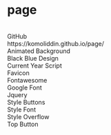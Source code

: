 # page
<br>
GitHub
<br>
https://komoliddin.github.io/page/
<br>
Animated Background
<br>
Black Blue Design
<br>
Current Year Script
<br>
Favicon
<br>
Fontawesome
<br>
Google Font
<br>
Jquery
<br>
Style Buttons
<br>
Style Font
<br>
Style Overflow
<br>
Top Button
<br>
